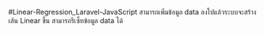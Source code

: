 #Linear-Regression_Laravel-JavaScript
สามารถเพิ่มข้อมูล data ลงไปแล้วระบบจะสร้างเส้น Linear ขึ้น
สามารถรีเซ็ทข้อมูล data ได้
